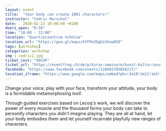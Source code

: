 ```yaml
---
layout: event
title:  "Your body can create 1001 characters!"
instructor: "Cédric Marschal"
date:   2020-02-23 10:00:00 +0100
doors_open: "9:50"
time: "10:00 - 13:00"
location: "Quartierzentrum Schütze"
location_url: "https://goo.gl/maps/6fFPmJDgUiGVuwDE8"
tags: [workshop]
categories: workshop
img : cedric2.jpg
ticket_cost: "50CHF"
ticket_url: "https://eventfrog.ch/de/p/kurse-seminare/kunst-kultur/your-body-can-create-1001-characters-by-cedric-marschal-6628383482240332305.html"
facebook: "https://www.facebook.com/events/120465705856217/"
location_iframe: "https://www.google.com/maps/embed?pb=!1m18!1m12!1m3!1d2701.1863373250076!2d8.521228715622962!3d47.38879707917083!2m3!1f0!2f0!3f0!3m2!1i1024!2i768!4f13.1!3m3!1m2!1s0x47900b14d12ccfeb%3A0x44855a9125c487c9!2sQuartierzentrum%20Sch%C3%BCtze!5e0!3m2!1sen!2sch!4v1584042231959!5m2!1sen!2sch"
---
```

Change your voice, play with your face, transform your attitude, your body is a formidable metamorphosing tool!.<!--more-->

Through guided exercises based on Lecoq's work, we will discover the power of every muscle and the thousand forms your body can take to personify characters you didn't imagine playing. They are all at hand, let your body embodies them and let yourself incarnate playfully new ranges of characters.
